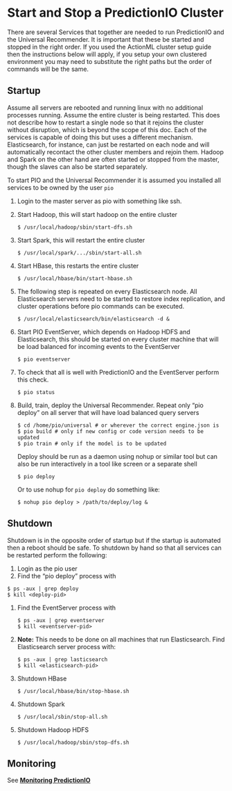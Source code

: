 # Start and Stop a PredictionIO Cluster

There are several Services that together are needed to run PredictionIO and the Universal Recommender. It is important that these be started and stopped in the right order. If you used the ActionML cluster setup guide then the instructions below will apply, if you setup your own clustered environment you may need to substitute the right paths but the order of commands will be the same.

## Startup
Assume all servers are rebooted and running linux with no additional processes running. Assume the entire cluster is being restarted. This does not describe how to restart a single node so that it rejoins the cluster without disruption, which is beyond the scope of this doc. Each of the services is capable of doing this but uses a different mechanism. Elasticsearch, for instance, can just be restarted on each node and will automatically recontact the other cluster members and rejoin them. Hadoop and Spark on the other hand are often started or stopped from the master, though the slaves can also be started separately.

To start PIO and the Universal Recommender it is assumed you installed all services to be owned by the user `pio`

 1. Login to the master server as pio with something like ssh.
 1. Start Hadoop, this will start hadoop on the entire cluster

	    $ /usr/local/hadoop/sbin/start-dfs.sh
 
 1. Start Spark, this will restart the entire cluster

	    $ /usr/local/spark/.../sbin/start-all.sh
 
 1. Start HBase, this restarts the entire cluster
 
	    $ /usr/local/hbase/bin/start-hbase.sh
 
 1. The following step is repeated on every Elasticsearch node. All Elasticsearch servers need to be started to restore index replication, and cluster operations before pio commands can be executed.

	    $ /usr/local/elasticsearch/bin/elasticsearch -d &

 1. Start PIO EventServer, which depends on Hadoop HDFS and Elasticsearch, this should be started on every cluster machine that will be load balanced for incoming events to the EventServer

	    $ pio eventserver
 1. To check that all is well with PredictionIO and the EventServer perform this check.
 
 		$ pio status 
 
 1. Build, train, deploy the Universal Recommender. Repeat only “pio deploy” on all server that will have load balanced query servers 

	    $ cd /home/pio/universal # or wherever the correct engine.json is
	    $ pio build # only if new config or code version needs to be updated
	    $ pio train # only if the model is to be updated
	    
	Deploy should be run as a daemon using nohup or similar tool but can also be run interactively in a tool like screen or a separate shell
	    
	    $ pio deploy
	
	Or to use nohup for `pio deploy` do something like:

	    $ nohup pio deploy > /path/to/deploy/log &
    
## Shutdown

Shutdown is in the opposite order of startup but if the startup is automated then a reboot should be safe. To shutdown by hand so that all services can be restarted perform the following:

 1. Login as the pio user
 1. Find the “pio deploy” process with 

  ```
  $ ps -aux | grep deploy
  $ kill <deploy-pid>
  ```

 1. Find the EventServer process with 

	    $ ps -aux | grep eventserver
	    $ kill <eventserver-pid>
    
 1. **Note:** This needs to be done on all machines that run Elasticsearch. Find Elasticsearch server process with:
 
    ```
    $ ps -aux | grep lasticsearch
    $ kill <elasticsearch-pid>
    ```

 1. Shutdown HBase

	    $ /usr/local/hbase/bin/stop-hbase.sh

 1. Shutdown Spark

	    $ /usr/local/sbin/stop-all.sh

 1. Shutdown Hadoop HDFS

	    $ /usr/local/hadoop/sbin/stop-dfs.sh

## Monitoring

See [**Monitoring PredictionIO**](pio_monitoring)
